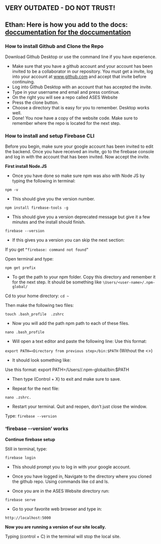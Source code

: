 ## **VERY OUTDATED - DO NOT TRUST!**

## **Ethan:** Here is how you add to the docs: [doccumentation for the doccumentation](https://react-styleguidist.js.org/docs/documenting)

### How to install Github and Clone the Repo

Download Github Desktop or use the command line if you have experience.

* Make sure that you have a github account and your account has been invited to be a collaborator in our repository. You must get a invite, log into your account at www.github.com
and accept that invite before continuing.
* Log into Github Desktop with an account that has accepted the invite.
* Type in your username and email and press continue.
* On the right you will see a repo called ASES Website
* Press the clone button.
* Choose a directory that is easy for you to remember. Desktop works well.
* Done! You now have a copy of the website code. Make sure to remember where the repo is located for the next step.

### How to install and setup Firebase CLI

Before you begin, make sure your google account has been invited to edit the backend. Once you have received an invite, go to the firebase console and log in with the account that has been invited. Now accept the invite.

**First install Node.JS**

* Once you have done so make sure npm was also with Node JS by typing the following in terminal:

`npm -v`

* This should give you the version number.

`npm install firebase-tools -g`

* This should give you a version deprecated message but give it a few minutes and the install should finish.

`firebase --version`

* If this gives you a version you can skip the next section:

If you get `“firebase: command not found”`

Open terminal and type:

`npm get prefix`
*  To get the path to your npm folder. Copy this directory and remember it for the next step. It should be something like `\Users/<user-name>/.npm-global/`

Cd to your home directory:
`cd ~`

Then make the following two files:

`touch .bash_profile  .zshrc`

* Now you will add the path npm path to each of these files.

`nano .bash_profile`

* Will open a text editor and paste the following line:
Use this format:

`export PATH=<Directory from previous step>/bin:$PATH`
(Without the <>)

* It should look something like:

Use this format:
export PATH=/Users/<your-user-name>/.npm-global/bin:$PATH

* Then type (Control + X) to exit and make sure to save.

* Repeat for the next file:

`nano .zshrc.`

* Restart your terminal. Quit and reopen, don’t just close the window.

Type:
`firebase --version`

### ‘firebase --version’ works

**Continue firebase setup**

Still in terminal, type:

`firebase login`

* This should prompt you to log in with your google account.

* Once you have logged in, Navigate to the directory where you cloned the github repo. Using commands like cd and ls.

* Once you are in the ASES Website directory run:

`firebase serve`

* Go to your favorite web browser and type in:

`http://localhost:5000`

**Now you are running a version of our site locally.**

Typing (control + C) in the terminal will stop the local site.
